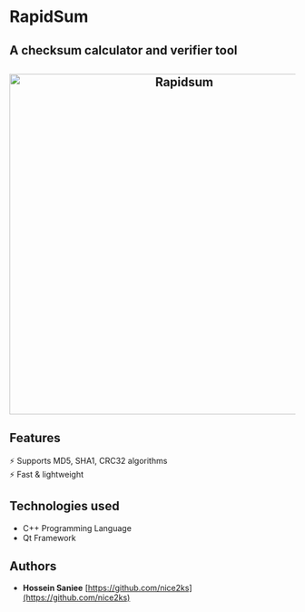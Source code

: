 # RapidSum

## A checksum calculator and verifier tool

<h2 align="center">
<img src="https://github.com/nice2ks/RapidSum/blob/master/images/screenshot.jpg" alt="Rapidsum"  width="600px" />
</h2>

## Features

⚡️ Supports MD5, SHA1, CRC32 algorithms\
⚡️ Fast & lightweight

## Technologies used

- C++ Programming Language
- Qt Framework

## Authors

- **Hossein Saniee** [https://github.com/nice2ks](https://github.com/nice2ks)
